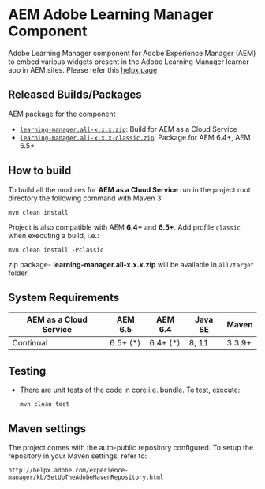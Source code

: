 # AEM Adobe Learning Manager Component

Adobe Learning Manager component for Adobe Experience Manager (AEM) to embed various widgets present in the Adobe Learning Manager learner app in AEM sites. Please refer this [helpx page](https://helpx.adobe.com/captivate-prime/integrate-aem-captivate-prime.html)

## Released Builds/Packages
AEM package for the component 

* [`learning-manager.all-x.x.x.zip`](https://github.com/adobe/captivate-prime-aem-components/releases/latest): Build for AEM as a Cloud Service
* [`learning-manager.all-x.x.x-classic.zip`](https://github.com/adobe/captivate-prime-aem-components/releases/latest): Package for AEM 6.4+, AEM 6.5+


## How to build

To build all the modules for **AEM as a Cloud Service** run in the project root directory the following command with Maven 3:

    mvn clean install

Project is also compatible with AEM **6.4+** and **6.5+**. Add profile `classic` when executing a build, i.e.:

    mvn clean install -Pclassic

zip package- **learning-manager.all-x.x.x.zip** will be available in `all/target` 	 folder.


## System Requirements

AEM as a Cloud Service | AEM 6.5 | AEM 6.4 | Java SE | Maven
-----------------------|---------|---------|---------|------
Continual | 6.5+ (*) | 6.4+ (*) | 8, 11 | 3.3.9+


## Testing

* There are unit tests of the code in core i.e. bundle. To test, execute:

    ```
    mvn clean test
    ```

## Maven settings

The project comes with the auto-public repository configured. To setup the repository in your Maven settings, refer to:

    http://helpx.adobe.com/experience-manager/kb/SetUpTheAdobeMavenRepository.html
